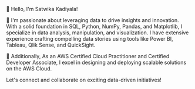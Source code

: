 👋 Hello, I'm Satwika Kadiyala!

🚀 I'm passionate about leveraging data to drive insights and innovation. With a solid foundation in SQL, Python, NumPy, Pandas, and Matplotlib, I specialize in data analysis, manipulation, and visualization. I have extensive experience crafting compelling data stories using tools like Power BI, Tableau, Qlik Sense, and QuickSight.

🔧 Additionally, As an AWS Certified Cloud Practitioner and Certified Developer Associate, I excel in designing and deploying scalable solutions on the AWS Cloud.

Let's connect and collaborate on exciting data-driven initiatives!

